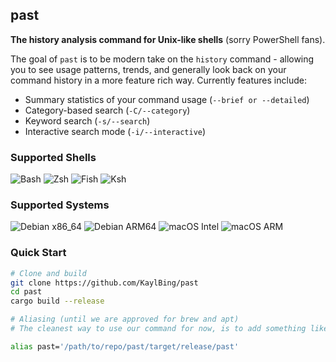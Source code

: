 ## past

**The history analysis command for Unix-like shells** (sorry PowerShell fans).

The goal of `past` is to be modern take on the `history` command - allowing you to see usage patterns, trends, and generally look back on your command history in a more feature rich way. Currently features include:

- Summary statistics of your command usage (`--brief or --detailed`)
- Category-based search (`-C/--category`)
- Keyword search (`-s/--search`)
- Interactive search mode (`-i/--interactive`)

### **Supported Shells**
![Bash](https://img.shields.io/badge/Shell-Bash-green?logo=gnu-bash)
![Zsh](https://img.shields.io/badge/Shell-Zsh-blue?logo=zsh)
![Fish](https://img.shields.io/badge/Shell-Fish-yellow?logo=fish)
![Ksh](https://img.shields.io/badge/Shell-Ksh-lightgrey?logo=terminal)

### **Supported Systems**
![Debian x86_64](https://img.shields.io/badge/Debian-x86__64-red?logo=debian)
![Debian ARM64](https://img.shields.io/badge/Debian-ARM64-red?logo=debian)
![macOS Intel](https://img.shields.io/badge/macOS-x86__64-black?logo=apple)
![macOS ARM](https://img.shields.io/badge/macOS-ARM64-black?logo=apple)

### **Quick Start**
```bash
# Clone and build
git clone https://github.com/KaylBing/past
cd past
cargo build --release

# Aliasing (until we are approved for brew and apt)
# The cleanest way to use our command for now, is to add something like this to your .bashrc

alias past='/path/to/repo/past/target/release/past'
